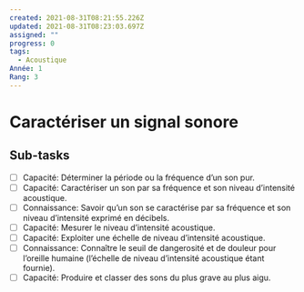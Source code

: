 ```yaml
---
created: 2021-08-31T08:21:55.226Z
updated: 2021-08-31T08:23:03.697Z
assigned: ""
progress: 0
tags:
  - Acoustique
Année: 1
Rang: 3
---
```


# Caractériser un signal sonore

## Sub-tasks

- [ ] Capacité: Déterminer la période ou la fréquence d’un son pur.
- [ ] Capacité: Caractériser un son par sa fréquence et son niveau d’intensité acoustique.
- [ ] Connaissance: Savoir qu’un son se caractérise par sa fréquence et son niveau d’intensité exprimé en décibels.
- [ ] Capacité: Mesurer le niveau d’intensité acoustique.
- [ ] Capacité: Exploiter une échelle de niveau d’intensité acoustique.
- [ ] Connaissance: Connaître le seuil de dangerosité et de douleur pour l’oreille humaine (l’échelle de niveau d’intensité acoustique étant fournie).
- [ ] Capacité: Produire et classer des sons du plus grave au plus aigu.
